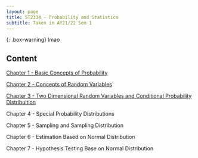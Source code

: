 ```yaml
---
layout: page
title: ST2334 - Probability and Statistics
subtitle: Taken in AY21/22 Sem 1
---
```

{: .box-warning}
lmao

## Content

[Chapter 1 - Basic Concepts of Probability]({{site.baseurl}}/2021-09-19-basic-concept-of-probability/)

[Chapter 2 - Concepts of Random Variables]({{site.baseurl}}/concepts-of-random-variables/)

[Chapter 3 - Two Dimensional Random Variables and Conditional Probability Distribuition]({{site.baseurl}}/two-dimensional-random-variables-and-conditional/)

Chapter 4 - Special Probability Distributions

Chapter 5 - Sampling and Sampling Distribution

Chapter 6 - Estimation Based on Normal Distribution

Chapter 7 - Hypothesis Testing Base on Normal Distribution